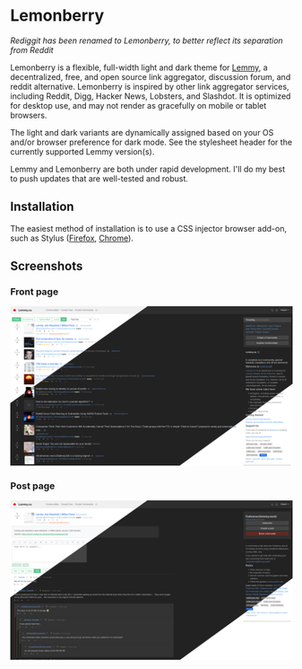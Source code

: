 # Lemonberry

*Rediggit has been renamed to Lemonberry, to better reflect its separation from Reddit*

Lemonberry is a flexible, full-width light and dark theme for [Lemmy](https://join-lemmy.org/), a decentralized, free, and open source link aggregator, discussion forum, and reddit alternative. Lemonberry is inspired by other link aggregator services, including Reddit, Digg, Hacker News, Lobsters, and Slashdot. It is optimized for desktop use, and may not render as gracefully on mobile or tablet browsers.

The light and dark variants are dynamically assigned based on your OS and/or browser preference for dark mode. See the stylesheet header for the currently supported Lemmy version(s).

Lemmy and Lemonberry are both under rapid development. I'll do my best to push updates that are well-tested and robust.

## Installation

The easiest method of installation is to use a CSS injector browser add-on, such as Stylus ([Firefox](https://addons.mozilla.org/en-US/firefox/addon/styl-us/), [Chrome](https://chrome.google.com/webstore/detail/stylus/clngdbkpkpeebahjckkjfobafhncgmne)).

## Screenshots

### Front page

![lemonberry theme on the Lemmy front page](https://raw.githubusercontent.com/thayerw/lemmy-lemonberry/main/screenshot_01.png)

### Post page

![lemonberry theme on a Lemmy post page](https://raw.githubusercontent.com/thayerw/lemmy-lemonberry/main/screenshot_02.png)

